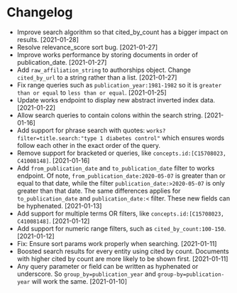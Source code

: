 # Changelog

* Improve search algorithm so that cited_by_count has a bigger impact on results. [2021-01-28]
* Resolve relevance_score sort bug. [2021-01-27]
* Improve works performance by storing documents in order of publication_date. [2021-01-27]
* Add `raw_affiliation_string` to authorships object. Change `cited_by_url` to a string rather than a list. [2021-01-27]
* Fix range queries such as `publication_year:1981-1982` so it is `greater than or equal` to `less than or equal`. [2021-01-25]
* Update works endpoint to display new abstract inverted index data. [2021-01-22]
* Allow search queries to contain colons within the search string. [2021-01-16]
* Add support for phrase search with quotes: `works?filter=title.search:"type 1 diabetes control"` which ensures words 
follow each other in the exact order of the query.
* Remove support for bracketed or queries, like `concepts.id:[C15708023, C41008148]`. [2021-01-16] 
* Add `from_publication_date` and `to_publication_date` filter to works endpoint. Of note, `from_publication_date:2020-05-07` 
is greater than or equal to that date, while the filter `publication_date:>2020-05-07` is only greater than that date. The 
same differences applies for `to_publication_date` and `publication_date:<` filter. These new fields can be hyphenated. [2021-01-13]
* Add support for multiple terms OR filters, like `concepts.id:[C15708023, C41008148]`. [2021-01-12]
* Add support for numeric range filters, such as `cited_by_count:100-150`. [2021-01-12]
* Fix: Ensure sort params work properly when searching. [2021-01-11] 
* Boosted search results for every entity using cited by count. Documents with higher cited by count are more
likely to be shown first. [2021-01-11]
* Any query parameter or field can be written as hyphenated or underscore. 
So `group_by=publication_year` and `group-by=publication-year` will work the same. [2021-01-10]